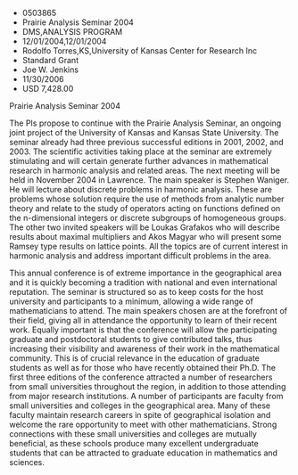
* 0503865
* Prairie Analysis Seminar 2004
* DMS,ANALYSIS PROGRAM
* 12/01/2004,12/01/2004
* Rodolfo Torres,KS,University of Kansas Center for Research Inc
* Standard Grant
* Joe W. Jenkins
* 11/30/2006
* USD 7,428.00

Prairie Analysis Seminar 2004

The PIs propose to continue with the Prairie Analysis Seminar, an ongoing joint
project of the University of Kansas and Kansas State University. The seminar
already had three previous successful editions in 2001, 2002, and 2003. The
scientific activities taking place at the seminar are extremely stimulating and
will certain generate further advances in mathematical research in harmonic
analysis and related areas. The next meeting will be held in November 2004 in
Lawrence. The main speaker is Stephen Waniger. He will lecture about discrete
problems in harmonic analysis. These are problems whose solution require the use
of methods from analytic number theory and relate to the study of operators
acting on functions defined on the n-dimensional integers or discrete subgroups
of homogeneous groups. The other two invited speakers will be Loukas Grafakos
who will describe results about maximal multipliers and Akos Magyar who will
present some Ramsey type results on lattice points. All the topics are of
current interest in harmonic analysis and address important difficult problems
in the area.

This annual conference is of extreme importance in the geographical area and it
is quickly becoming a tradition with national and even international reputation.
The seminar is structured so as to keep costs for the host university and
participants to a minimum, allowing a wide range of mathematicians to attend.
The main speakers chosen are at the forefront of their field, giving all in
attendance the opportunity to learn of their recent work. Equally important is
that the conference will allow the participating graduate and postdoctoral
students to give contributed talks, thus increasing their visibility and
awareness of their work in the mathematical community. This is of crucial
relevance in the education of graduate students as well as for those who have
recently obtained their Ph.D. The first three editions of the conference
attracted a number of researchers from small universities throughout the region,
in addition to those attending from major research institutions. A number of
participants are faculty from small universities and colleges in the
geographical area. Many of these faculty maintain research careers in spite of
geographical isolation and welcome the rare opportunity to meet with other
mathematicians. Strong connections with these small universities and colleges
are mutually beneficial, as these schools produce many excellent undergraduate
students that can be attracted to graduate education in mathematics and
sciences.
